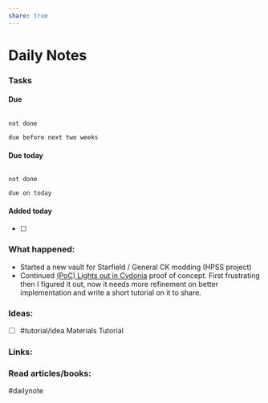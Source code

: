 ```yaml
---
share: true
---
```

# Daily Notes

### Tasks

#### Due

```tasks

not done

due before next two weeks

```

#### Due today

```tasks

not done

due on today

```

#### Added today

- [ ]

### What happened:

- Started a new vault for Starfield / General CK modding (HPSS project)
- Continued [(PoC) Lights out in Cydonia](../(PoC)%20Lights%20out%20in%20Cydonia.md) proof of concept. First frustrating then I figured it out, now it needs more refinement on better implementation and write a short tutorial on it to share.
### Ideas:
- [ ] #tutorial/idea Materials Tutorial

### Links:


### Read articles/books:


#dailynote 